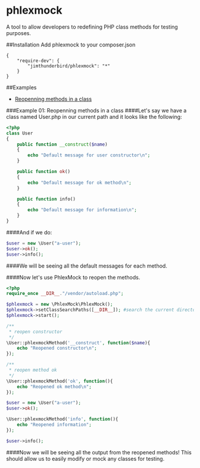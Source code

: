 # phlexmock
A tool to allow developers to redefining PHP class methods for testing purposes.

##Installation 
Add phlexmock to your composer.json 
```
{
    "require-dev": {
        "jimthunderbird/phlexmock": "*"
    }
}
```

##Examples 

+ [Reopenning methods in a class](#example-01)

###Example 01: Reopenning methods in a class
####Let's say we have a class named User.php in our current path and it looks like the following:
```php 
<?php 
class User 
{
    public function __construct($name)
    {
        echo "Default message for user constructor\n";
    }

    public function ok()
    {
        echo "Default message for ok method\n";
    }

    public function info()
    {
        echo "Default message for information\n";
    }
}
```

####And if we do:
```php 
$user = new \User("a-user");
$user->ok();
$user->info();
```
####We will be seeing all the default messages for each method.

####Now let's use PhlexMock to reopen the methods.

```php 
<?php 
require_once __DIR__."/vendor/autoload.php";

$phlexmock = new \PhlexMock\PhlexMock();
$phlexmock->setClassSearchPaths([__DIR__]); #search the current directory for classes
$phlexmock->start();

/**
 * reopen constructor
 */
\User::phlexmockMethod('__construct', function($name){
    echo "Reopened constructor\n";
});

/**
 * reopen method ok
 */
\User::phlexmockMethod('ok', function(){
    echo "Reopened ok method\n";
});

$user = new \User("a-user");
$user->ok();

\User::phlexmockMethod('info', function(){
    echo "Reopened information";
});

$user->info();
```

####Now we will be seeing all the output from the reopened methods! This should allow us to easily modify or mock any classes for testing.
